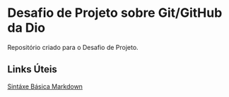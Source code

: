 # Desafio de Projeto sobre Git/GitHub da Dio
Repositório criado para o Desafio de Projeto.

## Links Úteis
[Sintáxe Básica Markdown](https://www.markdownguide.org/getting-started/)
